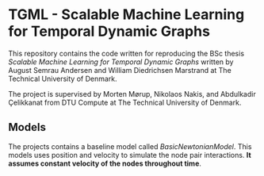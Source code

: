 # TGML - Scalable Machine Learning for Temporal Dynamic Graphs
This repository contains the code written for reproducing the BSc thesis *Scalable Machine Learning for Temporal Dynamic Graphs* written by August Semrau Andersen and William Diedrichsen Marstrand at The Technical University of Denmark.

The project is supervised by Morten Mørup, Nikolaos Nakis, and Abdulkadir Çelikkanat from DTU Compute at The Technical University of Denmark.

## Models
The projects contains a baseline model called *BasicNewtonianModel*. This models uses position and velocity to simulate the node pair interactions. **It assumes constant velocity of the nodes throughout time**.